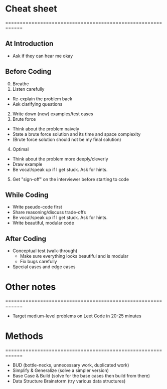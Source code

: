 # Cheat sheet
============================================================

## At Introduction
- Ask if they can hear me okay

## Before Coding
0. Breathe
1. Listen carefully
  - Re-explain the problem back
  - Ask clarifying questions
2. Write down (new) examples/test cases
3. Brute force
  - Think about the problem naively
  - State a brute force solution and its time and space complexity
  - (Brute force solution should not be my final solution)
4. Optimal
  - Think about the problem more deeply/cleverly
  - Draw example
  - Be vocal/speak up if I get stuck. Ask for hints.
5. Get "sign-off" on the interviewer before starting to code

## While Coding
- Write pseudo-code first
- Share reasoning/discuss trade-offs
- Be vocal/speak up if I get stuck. Ask for hints.
- Write beautiful, modular code

## After Coding
- Conceptual test (walk-through)
  - Make sure everything looks beautiful and is modular
  - Fix bugs carefully
- Special cases and edge cases

# Other notes
============================================================
- Target medium-level problems on Leet Code in 20-25 minutes

# Methods
============================================================
- BUD (bottle-necks, unnecessary work, duplicated work)
- Simplify & Generalize (solve a simpler version)
- Base Case & Build (solve for the base cases then build from there)
- Data Structure Brainstorm (try various data structures)
